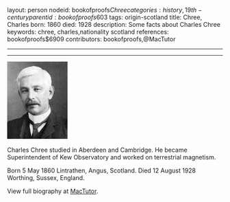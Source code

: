 layout: person
nodeid: bookofproofs$Chree
categories: history,19th-century
parentid: bookofproofs$603
tags: origin-scotland
title: Chree, Charles
born: 1860
died: 1928
description: Some facts about Charles Chree
keywords: chree, charles,nationality scotland
references: bookofproofs$6909
contributors: bookofproofs,@MacTutor

---


---

![Chree.jpg](https://github.com/bookofproofs/bookofproofs.github.io/blob/main/_sources/_assets/images/portraits/Chree.jpg?raw=true)

Charles Chree studied in Aberdeen and Cambridge. He became Superintendent of Kew Observatory and worked on terrestrial magnetism.

Born 5 May 1860 Lintrathen, Angus, Scotland. Died 12 August 1928 Worthing, Sussex, England.


View full biography at [MacTutor](https://mathshistory.st-andrews.ac.uk/Biographies/Chree/).